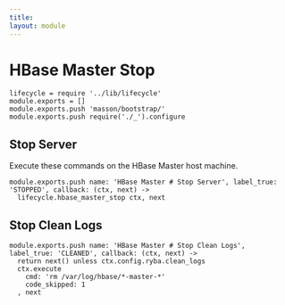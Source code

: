 ```yaml
---
title: 
layout: module
---
```


# HBase Master Stop

    lifecycle = require '../lib/lifecycle'
    module.exports = []
    module.exports.push 'masson/bootstrap/'
    module.exports.push require('./_').configure

## Stop Server

Execute these commands on the HBase Master host machine.

    module.exports.push name: 'HBase Master # Stop Server', label_true: 'STOPPED', callback: (ctx, next) ->
      lifecycle.hbase_master_stop ctx, next

## Stop Clean Logs

    module.exports.push name: 'HBase Master # Stop Clean Logs', label_true: 'CLEANED', callback: (ctx, next) ->
      return next() unless ctx.config.ryba.clean_logs
      ctx.execute
        cmd: 'rm /var/log/hbase/*-master-*'
        code_skipped: 1
      , next
